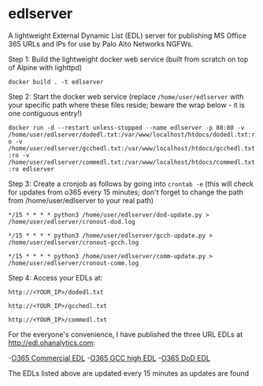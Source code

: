 # edlserver
 
A lightweight External Dynamic List (EDL) server for publishing MS Office 365 URLs and IPs for use by Palo Alto Networks NGFWs.
 
Step 1: Build the lightweight docker web service (built from scratch on top of Alpine with lighttpd)
 
`docker build . -t edlserver`
 
Step 2: Start the docker web service (replace `/home/user/edlserver` with your specific path where these files reside; beware the wrap below - it is one contiguous entry!)
 
`docker run -d --restart unless-stopped --name edlserver -p 80:80 -v /home/user/edlserver/dodedl.txt:/var/www/localhost/htdocs/dodedl.txt:ro -v /home/user/edlserver/gcchedl.txt:/var/www/localhost/htdocs/gcchedl.txt:ro -v /home/user/edlserver/commedl.txt:/var/www/localhost/htdocs/commedl.txt:ro edlserver`
 
Step 3: Create a cronjob as follows by going into `crontab -e` (this will check for updates from o365 every 15 minutes; don't forget to change the path from /home/user/edlserver to your real path)
 
`*/15 * * * * python3 /home/user/edlserver/dod-update.py > /home/user/edlserver/cronout-dod.log`
 
`*/15 * * * * python3 /home/user/edlserver/gcch-update.py > /home/user/edlserver/cronout-gcch.log`
 
`*/15 * * * * python3 /home/user/edlserver/comm-update.py > /home/user/edlserver/cronout-comm.log`
 
Step 4: Access your EDLs at:
 
`http://<YOUR_IP>/dodedl.txt`
 
`http://<YOUR_IP>/gcchedl.txt`
 
`http://<YOUR_IP>/commedl.txt`
 
For the everyone's convenience, I have published the three URL EDLs at http://edl.ohanalytics.com:
 
-[O365 Commercial EDL](http://edl.ohanalytics.com/commedl.txt)
-[O365 GCC high EDL](http://edl.ohanalytics.com/gcchedl.txt)
-[O365 DoD EDL](http://edl.ohanalytics.com/dodedl.txt)
 
The EDLs listed above are updated every 15 minutes as updates are found
